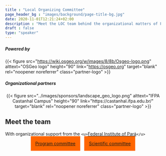 ```yaml
---
title : "Local Organizing Committee"
page_header_bg : "images/background/page-title-bg.jpg"
date: 2020-11-01T12:21:24+02:00
description : "Meet the LOC team behind the organizational matters of FOSS4G Europe 2024."
draft : false
type: "speaker"
---
```

<style>
  .partner-logo img {
    padding: 10px 20px 10px 20px;
    border: 1px solid #fff;
  }
  .partner-logo img:hover{
    border-color: #ff6600;
  }
</style>

##### Powered by

{{< figure
    src="https://wiki.osgeo.org/w/images/8/8b/Osgeo-logo.png"
    alttext="OSGeo logo"
    height="90"
    link="https://osgeo.org"
    target="blank"
    rel="noopener noreferrer"
    class="partner-logo" >}}

##### Organizational partners

<center>
   {{<
        figure
        src="../images/sponsors/landscape_geo_logo.png"
        alttext="IFPA Castanhal Campus"
        height="90"
        link="https://castanhal.ifpa.edu.br/"
        target="blank"
        rel="noopener noreferrer"
        class="partner-logo"
    >}}

</center>

## Meet the team

With organizational support from the
`<u>`[Federal Institute of Pará](https://www.ifpa.edu.br/)`</u>`

<center>
    <a href="../program-committee/"
        class="btn btn-primary btn-lg"
        style="background:#ff6600;border:#ff6600;padding:15px;margin-top:30px;margin-bottom:30px;margin-right:5px;margin-left:5px">
    <span>Program committee</span></a>
    <a href="../scientific-committee/"
        class="btn btn-primary btn-lg"
        style="background:#ff6600;border:#ff6600;padding:15px;margin-top:30px;margin-bottom:30px;margin-right:5px;margin-left:5px">
    <span>Scientific committee</span></a>
</center>
